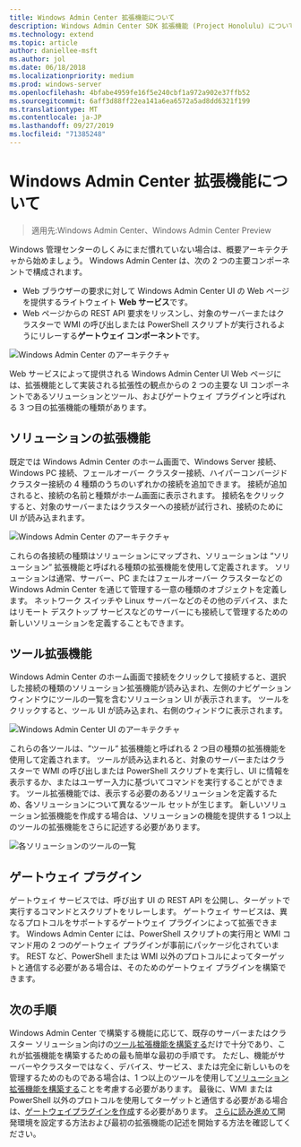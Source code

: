 ```yaml
---
title: Windows Admin Center 拡張機能について
description: Windows Admin Center SDK 拡張機能 (Project Honolulu) について
ms.technology: extend
ms.topic: article
author: daniellee-msft
ms.author: jol
ms.date: 06/18/2018
ms.localizationpriority: medium
ms.prod: windows-server
ms.openlocfilehash: 4bfabe4959fe16f5e240cbf1a972a902e37ffb52
ms.sourcegitcommit: 6aff3d88ff22ea141a6ea6572a5ad8dd6321f199
ms.translationtype: MT
ms.contentlocale: ja-JP
ms.lasthandoff: 09/27/2019
ms.locfileid: "71385248"
---
```

# <a name="understanding-windows-admin-center-extensions"></a>Windows Admin Center 拡張機能について

>適用先:Windows Admin Center、Windows Admin Center Preview

Windows 管理センターのしくみにまだ慣れていない場合は、概要アーキテクチャから始めましょう。 Windows Admin Center は、次の 2 つの主要コンポーネントで構成されます。

- Web ブラウザーの要求に対して Windows Admin Center UI の Web ページを提供するライトウェイト **Web サービス**です。
- Web ページからの REST API 要求をリッスンし、対象のサーバーまたはクラスターで WMI の呼び出しまたは PowerShell スクリプトが実行されるようにリレーする**ゲートウェイ コンポーネント**です。

![Windows Admin Center のアーキテクチャ](../media/understand-extensions/wac-architecture-500px.png)

Web サービスによって提供される Windows Admin Center UI Web ページには、拡張機能として実装される拡張性の観点からの 2 つの主要な UI コンポーネントであるソリューションとツール、およびゲートウェイ プラグインと呼ばれる 3 つ目の拡張機能の種類があります。

## <a name="solution-extensions"></a>ソリューションの拡張機能

既定では Windows Admin Center のホーム画面で、Windows Server 接続、Windows PC 接続、フェールオーバー クラスター接続、ハイパーコンバージド クラスター接続の 4 種類のうちのいずれかの接続を追加できます。 接続が追加されると、接続の名前と種類がホーム画面に表示されます。 接続名をクリックすると、対象のサーバーまたはクラスターへの接続が試行され、接続のために UI が読み込まれます。

![Windows Admin Center のアーキテクチャ](../media/understand-extensions/solutions-ui.png)

これらの各接続の種類はソリューションにマップされ、ソリューションは “ソリューション“ 拡張機能と呼ばれる種類の拡張機能を使用して定義されます。 ソリューションは通常、サーバー、PC またはフェールオーバー クラスターなどの Windows Admin Center を通じて管理する一意の種類のオブジェクトを定義します。 ネットワーク スイッチや Linux サーバーなどのその他のデバイス、またはリモート デスクトップ サービスなどのサーバーにも接続して管理するための新しいソリューションを定義することもできます。

## <a name="tool-extensions"></a>ツール拡張機能

Windows Admin Center のホーム画面で接続をクリックして接続すると、選択した接続の種類のソリューション拡張機能が読み込まれ、左側のナビゲーション ウィンドウにツールの一覧を含むソリューション UI が表示されます。 ツールをクリックすると、ツール UI が読み込まれ、右側のウィンドウに表示されます。

![Windows Admin Center UI のアーキテクチャ](../media/understand-extensions/ui-architecture.png)

これらの各ツールは、“ツール“ 拡張機能と呼ばれる 2 つ目の種類の拡張機能を使用して定義されます。 ツールが読み込まれると、対象のサーバーまたはクラスターで WMI の呼び出しまたは PowerShell スクリプトを実行し、UI に情報を表示するか、またはユーザー入力に基づいてコマンドを実行することができます。 ツール拡張機能では、表示する必要のあるソリューションを定義するため、各ソリューションについて異なるツール セットが生じます。 新しいソリューション拡張機能を作成する場合は、ソリューションの機能を提供する 1 つ以上のツールの拡張機能をさらに記述する必要があります。

![各ソリューションのツールの一覧](../media/understand-extensions/tools-for-solutions.png)

## <a name="gateway-plugins"></a>ゲートウェイ プラグイン

ゲートウェイ サービスでは、呼び出す UI の REST API を公開し、ターゲットで実行するコマンドとスクリプトをリレーします。 ゲートウェイ サービスは、異なるプロトコルをサポートするゲートウェイ プラグインによって拡張できます。 Windows Admin Center には、PowerShell スクリプトの実行用と WMI コマンド用の 2 つのゲートウェイ プラグインが事前にパッケージ化されています。 REST など、PowerShell または WMI 以外のプロトコルによってターゲットと通信する必要がある場合は、そのためのゲートウェイ プラグインを構築できます。

## <a name="next-steps"></a>次の手順

Windows Admin Center で構築する機能に応じて、既存のサーバーまたはクラスター ソリューション向けの[ツール拡張機能を構築する](develop-tool.md)だけで十分であり、これが拡張機能を構築するための最も簡単な最初の手順です。 ただし、機能がサーバーやクラスターではなく、デバイス、サービス、または完全に新しいものを管理するためのものである場合は、1 つ以上のツールを使用して[ソリューション拡張機能を構築する](develop-solution.md)ことを考慮する必要があります。 最後に、WMI または PowerShell 以外のプロトコルを使用してターゲットと通信する必要がある場合は、[ゲートウェイプラグインを作成](develop-gateway-plugin.md)する必要があります。 [さらに読み進めて](developing-extensions.md)開発環境を設定する方法および最初の拡張機能の記述を開始する方法を確認してください。
